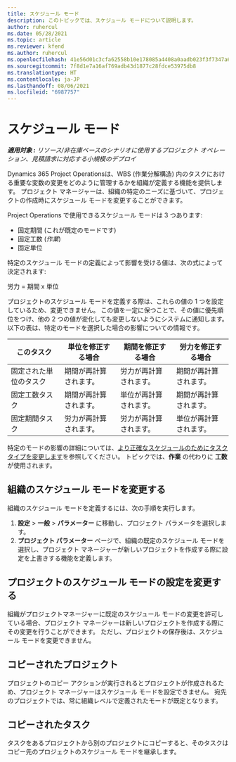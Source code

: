 ```yaml
---
title: スケジュール モード
description: このトピックでは、スケジュール モードについて説明します。
author: ruhercul
ms.date: 05/28/2021
ms.topic: article
ms.reviewer: kfend
ms.author: ruhercul
ms.openlocfilehash: 41e56d01c3cfa62558b10e178085a4408a0aadb023f3f7347a61d121f542bb08
ms.sourcegitcommit: 7f8d1e7a16af769adb43d1877c28fdce53975db8
ms.translationtype: HT
ms.contentlocale: ja-JP
ms.lasthandoff: 08/06/2021
ms.locfileid: "6987757"
---
```

# <a name="scheduling-modes"></a>スケジュール モード

_**適用対象 :** リソース/非在庫ベースのシナリオに使用するプロジェクト オペレーション、見積請求に対応する小規模のデプロイ_


Dynamics 365 Project Operationsは、WBS (作業分解構造) 内のタスクにおける重要な変数の変更をどのように管理するかを組織が定義する機能を提供します。 プロジェクト マネージャーは、組織の特定のニーズに基づいて、プロジェクトの作成時にスケジュール モードを変更することができます。

Project Operations で使用できるスケジュール モードは 3 つあります:

  - 固定期間 (これが既定のモードです)
  - 固定工数 (*作業*)
  - 固定単位

特定のスケジュール モードの定義によって影響を受ける値は、次の式によって決定されます:

  労力 = 期間 x 単位

プロジェクトのスケジュール モードを定義する際は、これらの値の 1 つを設定しているため、変更できません。 この値を一定に保つことで、その値に優先順位をつけ、他の 2 つの値が変化しても変更しないようにシステムに通知します。 以下の表は、特定のモードを選択した場合の影響についての情報です。

| **このタスク**             | **単位を修正する場合**   | **期間を修正する場合** | **労力を修正する場合**  |
|----------------------|---------------------------|----------------------------|---------------------------|
| 固定された単位のタスク     | 期間が再計算されます。 | 労力が再計算されます。    | 期間が再計算されます。 |
| 固定工数タスク    | 期間が再計算されます。 | 単位が再計算されます。    | 期間が再計算されます。 |
| 固定期間タスク  | 労力が再計算されます。   | 労力が再計算されます。    | 単位が再計算されます。   |

特定のモードの影響の詳細については、[より正確なスケジュールのためにタスク タイプを変更します](https://support.microsoft.com/en-us/office/change-the-task-type-for-more-accurate-scheduling-b0b969ad-45bc-4e9e-8967-435587548a72)を参照してください。 トピックでは、**作業** の代わりに **工数** が使用されます。

## <a name="change-the-organizations-scheduling-mode"></a>組織のスケジュール モードを変更する

組織のスケジュール モードを定義するには、次の手順を実行します。

1. **設定** \> **一般** \> **パラメーター** に移動し、プロジェクト パラメータを選択します。 
2. **プロジェクト パラメーター** ページで、組織の既定のスケジュール モードを選択し、プロジェクト マネージャーが新しいプロジェクトを作成する際に設定を上書きする機能を定義します。

## <a name="change-the-scheduling-mode-setting-on-a-project"></a>プロジェクトのスケジュール モードの設定を変更する

組織がプロジェクトマネージャーに既定のスケジュール モードの変更を許可している場合、プロジェクト マネージャーは新しいプロジェクトを作成する際にその変更を行うことができます。 ただし、プロジェクトの保存後は、スケジュール モードを変更できません。

## <a name="copied-projects"></a>コピーされたプロジェクト

プロジェクトのコピー アクションが実行されるとプロジェクトが作成されるため、プロジェクト マネージャーはスケジュール モードを設定できません。 宛先のプロジェクトでは、常に組織レベルで定義されたモードが既定となります。

## <a name="copied-tasks"></a>コピーされたタスク

タスクをあるプロジェクトから別のプロジェクトにコピーすると、そのタスクはコピー先のプロジェクトのスケジュール モードを継承します。
